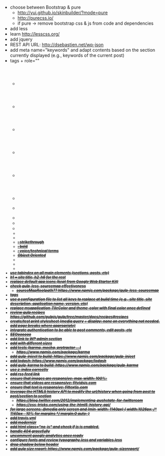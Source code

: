 * choose between Bootstrap & pure
  * http://yui.github.io/skinbuilder/?mode=pure
  * http://purecss.io/
  * if pure -> remove bootstrap css & js from code and dependencies
* add less
* learn http://lesscss.org/
* add jquery
* REST API URL: http://dsebastien.net/wp-json
* add meta name="keywords" and adapt contents based on the section currently displayed (e.g., keywords of the current post)
* tags + role=""
  * <header>
  * <footer>
  * <section>
  * <aside>
  * <article>
  * <pre>
  * <blockquote>
  * <u>
  * <b>
  * <small>
  * <mark>
  * <del>
  * <s>: strikethrough
  * <strong>: bold
  * <i>: voice/technical terms
  * <abbr title="OO">Object Oriented</abbr>
  * <address>
  * <kbd>
  * <samp>
* use tabindex on all main elements (sections, posts, etc)
* h1 = site title, h2-h6 for the rest
* replace default app icons (kept from Google Web Starter Kit)
* check gulp-less-sourcemap effectiveness
  * sourceMapRootpath?? https://www.npmjs.com/package/gulp-less-sourcemap
* tags
* use a configuration file to list all keys to replace at build time (e.g., site title, site description, application name, version, etc)
* replace msapplication-TileColor and theme-color with final color once defined
* review gulp recipes
  https://github.com/gulpjs/gulp/tree/master/docs/recipes#recipes
* create/test print stylesheet (media query + display: none on everything not needed, add page breaks where appropriate)
* integrate authentication to be able to post comments, edit posts, etc
* SEOoooooo
* add link to WP admin section
* add <link rel="apple-touch-icon" sizes="57x57" href="/apple-touch-icon-57x57.png"> with different sizes
* add tests (karma, mocha, protractor ...)
  * https://www.npmjs.com/package/karma
* add gulp-inject to build: https://www.npmjs.com/package/gulp-inject
* add lodash: https://www.npmjs.com/package/lodash
* add gulp-karma to build: https://www.npmjs.com/package/gulp-karma
* use z-index correctly
* add rss feed link <link rel="alternate" type="application/rss+xml" title="..." href="...">
* ensure that images are responsive: max-width: 100%;
* ensure that videos are responsive: fitvidsjs.com
* ensure that text is responsive: fittextjs.com
* leverage the HTML5 history API to modify the url/history when going from post to post/section to section
  * https://blog.twitter.com/2012/implementing-pushstate-for-twittercom
  * https://css-tricks.com/using-the-html5-history-api/
* for large screens: @media only screen and (min-width: 1140px) {
	width:1026px; /* 1140px - 10% for margins */
    margin:0 auto;
  }
* add travis.yml
* add modernizr
* add html class="no-js" and check if js is enabled. 
* handle 404 gracefully
* uncomment google analytics once ready
* configure fonts and review typography.less and variables.less
* drop shadow below header
* add gulp size report: https://www.npmjs.com/package/gulp-sizereport/